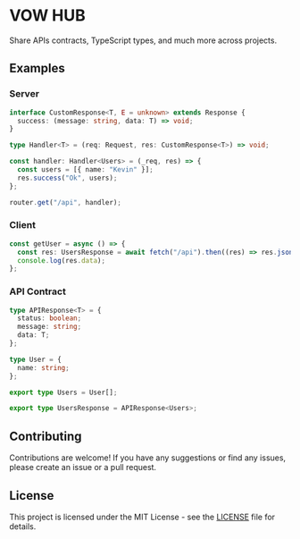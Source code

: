 # VOW HUB

Share APIs contracts, TypeScript types, and much more across projects.

## Examples

### Server

```typescript
interface CustomResponse<T, E = unknown> extends Response {
  success: (message: string, data: T) => void;
}

type Handler<T> = (req: Request, res: CustomResponse<T>) => void;

const handler: Handler<Users> = (_req, res) => {
  const users = [{ name: "Kevin" }];
  res.success("Ok", users);
};

router.get("/api", handler);
```

### Client

```typescript
const getUser = async () => {
  const res: UsersResponse = await fetch("/api").then((res) => res.json());
  console.log(res.data);
};
```

### API Contract

```typescript
type APIResponse<T> = {
  status: boolean;
  message: string;
  data: T;
};

type User = {
  name: string;
};

export type Users = User[];

export type UsersResponse = APIResponse<Users>;
```

## Contributing

Contributions are welcome!
If you have any suggestions or find any issues, please create an issue or a pull request.

## License

This project is licensed under the MIT License - see the [LICENSE](https://github.com/ionaught-tech/vow-hub/blob/main/LICENSE) file for details.
